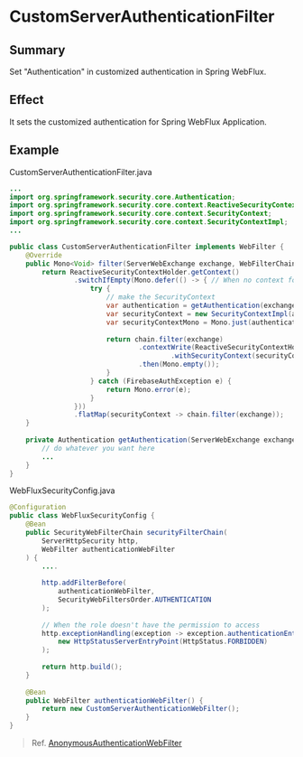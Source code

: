 # CustomServerAuthenticationFilter

## Summary

Set "Authentication" in customized authentication in Spring WebFlux.

## Effect

It sets the customized authentication for Spring WebFlux Application.

## Example

CustomServerAuthenticationFilter.java

```java
...
import org.springframework.security.core.Authentication;
import org.springframework.security.core.context.ReactiveSecurityContextHolder;
import org.springframework.security.core.context.SecurityContext;
import org.springframework.security.core.context.SecurityContextImpl;
...

public class CustomServerAuthenticationFilter implements WebFilter {
    @Override
    public Mono<Void> filter(ServerWebExchange exchange, WebFilterChain chain) {
        return ReactiveSecurityContextHolder.getContext()
                .switchIfEmpty(Mono.defer(() -> { // When no context found
                    try {
                        // make the SecurityContext
                        var authentication = getAuthentication(exchange);
                        var securityContext = new SecurityContextImpl(authentication);
                        var securityContextMono = Mono.just(authentication);
                        
                        return chain.filter(exchange)
                                .contextWrite(ReactiveSecurityContextHolder
                                        .withSecurityContext(securityContextMono))
                                .then(Mono.empty());
                        }
                    } catch (FirebaseAuthException e) {
                        return Mono.error(e);
                    }
                }))
                .flatMap(securityContext -> chain.filter(exchange));
    }
    
    private Authentication getAuthentication(ServerWebExchange exchange) {
        // do whatever you want here
        ...
    }
}
```



WebFluxSecurityConfig.java

```java
@Configuration
public class WebFluxSecurityConfig {
    @Bean
    public SecurityWebFilterChain securityFilterChain(
        ServerHttpSecurity http,
        WebFilter authenticationWebFilter
    ) {
        ....
        
        http.addFilterBefore(
            authenticationWebFilter, 
            SecurityWebFiltersOrder.AUTHENTICATION
        );
        
        // When the role doesn't have the permission to access
        http.exceptionHandling(exception -> exception.authenticationEntryPoint(
            new HttpStatusServerEntryPoint(HttpStatus.FORBIDDEN)
        );
        
        return http.build();
    }
    
    @Bean
    public WebFilter authenticationWebFilter() {
        return new CustomServerAuthenticationWebFilter();
    }
}
```

> Ref. [AnonymousAuthenticationWebFilter](https://github.com/spring-projects/spring-security/blob/main/web/src/main/java/org/springframework/security/web/server/authentication/AnonymousAuthenticationWebFilter.java)
